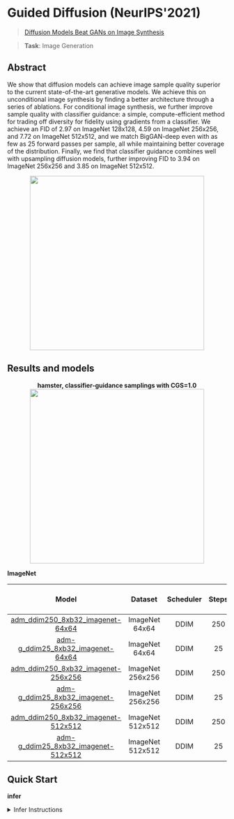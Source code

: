 # Guided Diffusion (NeurIPS'2021)

> [Diffusion Models Beat GANs on Image Synthesis](https://papers.nips.cc/paper/2021/file/49ad23d1ec9fa4bd8d77d02681df5cfa-Paper.pdf)

> **Task**: Image Generation

<!-- [ALGORITHM] -->

## Abstract

<!-- [ABSTRACT] -->

We show that diffusion models can achieve image sample quality superior to the current state-of-the-art generative models. We achieve this on unconditional image synthesis by finding a better architecture through a series of ablations. For conditional image synthesis, we further improve sample quality with classifier guidance: a simple, compute-efficient method for trading off diversity for fidelity using gradients from a classifier. We achieve an FID of 2.97 on ImageNet 128x128, 4.59 on ImageNet 256x256, and 7.72 on ImageNet 512x512, and we match BigGAN-deep even with as few as 25 forward passes per sample, all while maintaining better coverage of the distribution. Finally, we find that classifier guidance combines well with upsampling diffusion models, further improving FID to 3.94 on ImageNet 256x256 and 3.85 on ImageNet 512x512.

<!-- [IMAGE] -->

<div align=center >
 <img src="https://user-images.githubusercontent.com/22982797/204706276-e340c545-3ec6-48bf-be21-58ed44e8a4df.jpg" width="400"/>
</div >

## Results and models

<div align="center">
  <b>hamster, classifier-guidance samplings with CGS=1.0</b>
  <br/>
  <img src="https://user-images.githubusercontent.com/22982797/212831070-470034df-0a9f-4a75-8ab8-97d39bc1806c.png" width="400"/>
</div>

**ImageNet**

|                               Model                                |     Dataset      | Scheduler | Steps | CGS | Time Consuming(A100) | FID-Full-50K |                               Download                                |
| :----------------------------------------------------------------: | :--------------: | :-------: | :---: | :-: | :------------------: | :----------: | :-------------------------------------------------------------------: |
| [adm_ddim250_8xb32_imagenet-64x64](./adm_ddim250_8xb32_imagenet-64x64.py) |  ImageNet 64x64  |   DDIM    |  250  |  -  |          1h          |    3.2284    | [ckpt](https://download.openmmlab.com/mmediting/guided_diffusion/adm-u-cvt-rgb_8xb32_imagenet-64x64-7ff0080b.pth) |
| [adm-g_ddim25_8xb32_imagenet-64x64](configs/guided_diffusion/adm-g_ddim25_8xb32_imagenet-64x64.py) |  ImageNet 64x64  |   DDIM    |  25   | 1.0 |          2h          |    3.7566    | [ckpt](https://download.openmmlab.com/mmediting/guided_diffusion/adm-g_8xb32_imagenet-64x64-2c0fbeda.pth) |
| [adm_ddim250_8xb32_imagenet-256x256](configs/guided_diffusion/adm_ddim250_8xb32_imagenet-256x256.py) | ImageNet 256x256 |   DDIM    |  250  |  -  |          -           |      -       | [ckpt](https://download.openmmlab.com/mmediting/guided_diffusion/adm_8xb32_imagenet-256x256-f94735fe.pth) |
| [adm-g_ddim25_8xb32_imagenet-256x256](configs/guided_diffusion/adm-g_ddim25_8xb32_imagenet-256x256.py) | ImageNet 256x256 |   DDIM    |  25   | 1.0 |          -           |      -       | [ckpt](https://download.openmmlab.com/mmediting/guided_diffusion/adm-g_8xb32_imagenet-256x256-aec3fc9f.pth) |
| [adm_ddim250_8xb32_imagenet-512x512](configs/guided_diffusion/adm_ddim250_8xb32_imagenet-512x512.py) | ImageNet 512x512 |   DDIM    |  250  |  -  |          -           |      -       | [ckpt](https://download.openmmlab.com/mmediting/guided_diffusion/adm-u_8xb32_imagenet-512x512-60b381cb.pth) |
| [adm-g_ddim25_8xb32_imagenet-512x512](configs/guided_diffusion/adm-g_ddim25_8xb32_imagenet-512x512.py) | ImageNet 512x512 |   DDIM    |  25   | 1.0 |          -           |      -       | [ckpt](https://download.openmmlab.com/mmediting/guided_diffusion/adm-g_8xb32_imagenet-512x512-23cf0b58.pth) |

## Quick Start

**infer**

<details>
<summary>Infer Instructions</summary>

You can run adm as follows:

```python
from mmagic.utils import register_all_modules
from mmagic.apis import init_model

register_all_modules()

# sampling without classifier guidance
config = 'configs/guided_diffusion/adm_ddim250_8xb32_imagenet-64x64.py'
ckpt_path = 'https://download.openmmlab.com/mmediting/guided_diffusion/adm-u-cvt-rgb_8xb32_imagenet-64x64-7ff0080b.pth'  # noqa
model = init_model(config, ckpt_path)
samples = model.infer(
            init_image=None,
            batch_size=4,
            num_inference_steps=250,
            labels=None,
            classifier_scale=0.0,
            show_progress=True)['samples']

# sampling without classifier guidance, CGS=1.0
config = 'configs/guided_diffusion/adm-g_ddim25_8xb32_imagenet-64x64.py'
ckpt_path = 'https://download.openmmlab.com/mmediting/guided_diffusion/adm-g_8xb32_imagenet-64x64-2c0fbeda.pth'  # noqa
model = init_model(config, ckpt_path)
samples = model.infer(
            init_image=None,
            batch_size=4,
            num_inference_steps=25,
            labels=333,
            classifier_scale=1.0,
            show_progress=True)['samples']
```

**Test**

<details>
<summary>Test Instructions</summary>

You can use the following commands to test a model with cpu or single/multiple GPUs.

```shell
# cpu test
CUDA_VISIBLE_DEVICES=-1 python tools/test.py configs/guided_diffusion/adm-u_ddim250_8xb32_imagenet-64x64.py https://download.openmmlab.com/mmgen/guided_diffusion/adm-u-cvt-rgb_8xb32_imagenet-64x64-7ff0080b.pth

# single-gpu test
python tools/test.py configs/guided_diffusion/adm-u_ddim250_8xb32_imagenet-64x64.py https://download.openmmlab.com/mmgen/guided_diffusion/adm-u-cvt-rgb_8xb32_imagenet-64x64-7ff0080b.pth

# multi-gpu test
./tools/dist_test.sh configs/guided_diffusion/adm-u_ddim250_8xb32_imagenet-64x64.py https://download.openmmlab.com/mmgen/guided_diffusion/adm-u-cvt-rgb_8xb32_imagenet-64x64-7ff0080b.pth 8
```

For more details, you can refer to **Test a pre-trained model** part in [train_test.md](/docs/en/user_guides/train_test.md#Test-a-pre-trained-model-in-MMEditing).

</details>

## Citation

```bibtex
@article{PrafullaDhariwal2021DiffusionMB,
  title={Diffusion Models Beat GANs on Image Synthesis},
  author={Prafulla Dhariwal and Alex Nichol},
  journal={arXiv: Learning},
  year={2021}
}
```
